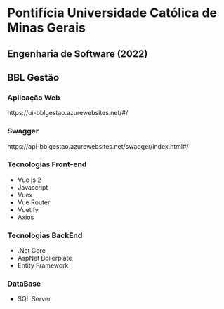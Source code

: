 <h1>Pontifícia Universidade Católica de Minas Gerais</h1>
<h2>Engenharia de Software (2022)</h2>
<h2>BBL Gestão</h2>

<h3>Aplicação Web</h3>
https://ui-bblgestao.azurewebsites.net/#/

<h3>Swagger</h3>
https://api-bblgestao.azurewebsites.net/swagger/index.html#/

### Tecnologias Front-end
- Vue js 2
- Javascript
- Vuex
- Vue Router
- Vuetify
- Axios

### Tecnologias BackEnd
- .Net Core
- AspNet Boilerplate
- Entity Framework

### DataBase
- SQL Server



